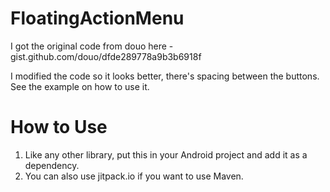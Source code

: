# FloatingActionMenu
I got the original code from douo here - gist.github.com/douo/dfde289778a9b3b6918f

I modified the code so it looks better, there's spacing between the buttons.  See the example on how to use it.

# How to Use

1. Like any other library, put this in your Android project and add it as a dependency.
2. You can also use jitpack.io if you want to use Maven.
